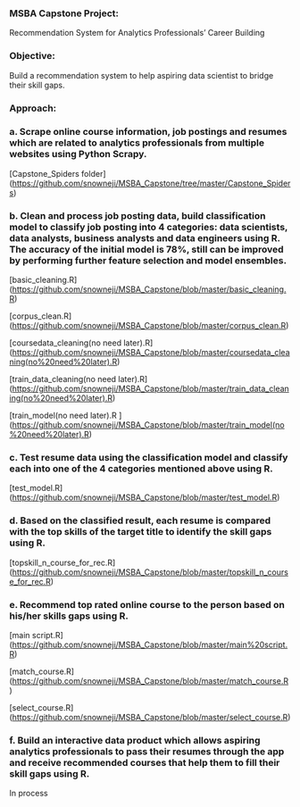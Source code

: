 ### MSBA Capstone Project:

Recommendation System for Analytics Professionals’ Career Building


### Objective:

Build a recommendation system to help aspiring data scientist to bridge their skill gaps.


### Approach:

### a. Scrape online course information, job postings and resumes which are related to analytics professionals from multiple websites using Python Scrapy.


[Capstone_Spiders folder] (https://github.com/snowneji/MSBA_Capstone/tree/master/Capstone_Spiders)


### b. Clean and process job posting data, build classification model to classify job posting into 4 categories: data scientists, data analysts, business analysts and data engineers using R. The accuracy of the initial model is 78%, still can be improved by performing further feature selection and model ensembles.


[basic_cleaning.R] (https://github.com/snowneji/MSBA_Capstone/blob/master/basic_cleaning.R)

[corpus_clean.R] (https://github.com/snowneji/MSBA_Capstone/blob/master/corpus_clean.R)

[coursedata_cleaning(no need later).R] (https://github.com/snowneji/MSBA_Capstone/blob/master/coursedata_cleaning(no%20need%20later).R)

[train_data_cleaning(no need later).R] (https://github.com/snowneji/MSBA_Capstone/blob/master/train_data_cleaning(no%20need%20later).R)

[train_model(no need later).R ] (https://github.com/snowneji/MSBA_Capstone/blob/master/train_model(no%20need%20later).R)

### c. Test resume data using the classification model and classify each into one of the 4 categories mentioned above using R.


[test_model.R] (https://github.com/snowneji/MSBA_Capstone/blob/master/test_model.R)

### d. Based on the classified result, each resume is compared with the top skills of the target title to identify the skill gaps using R.


[topskill_n_course_for_rec.R] (https://github.com/snowneji/MSBA_Capstone/blob/master/topskill_n_course_for_rec.R)

### e. Recommend top rated online course to the person based on his/her skills gaps using R.


[main script.R] (https://github.com/snowneji/MSBA_Capstone/blob/master/main%20script.R)

[match_course.R] (https://github.com/snowneji/MSBA_Capstone/blob/master/match_course.R)

[select_course.R] (https://github.com/snowneji/MSBA_Capstone/blob/master/select_course.R)

### f. Build an interactive data product which allows aspiring analytics professionals to pass their resumes through the app and receive recommended courses that help them to fill their skill gaps using R.


In process



